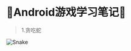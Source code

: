 :running:Android游戏学习笔记:running:
============

>1.贪吃蛇

![Snake](https://raw.githubusercontent.com/bingoogolapple/AndroidGameNote/master/screenshots/snake.gif)
